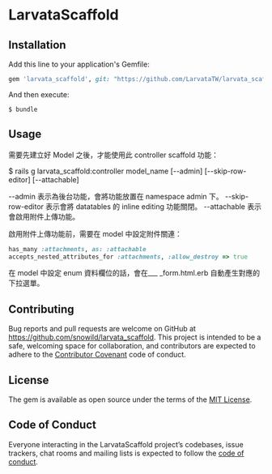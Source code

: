 # LarvataScaffold

## Installation

Add this line to your application's Gemfile:

```ruby
gem 'larvata_scaffold', git: "https://github.com/LarvataTW/larvata_scaffold.git"

```
And then execute:

    $ bundle

## Usage

需要先建立好 Model 之後，才能使用此 controller scaffold 功能：

$ rails g larvata_scaffold:controller model_name [--admin] [--skip-row-editor] [--attachable]

--admin 表示為後台功能，會將功能放置在 namespace admin 下。
--skip-row-editor 表示會將 datatables 的 inline editing 功能關閉。
--attachable 表示會啟用附件上傳功能。

啟用附件上傳功能前，需要在 model 中設定附件關連：
```ruby
has_many :attachments, as: :attachable
accepts_nested_attributes_for :attachments, :allow_destroy => true

```

在 model 中設定 enum 資料欄位的話，會在___ _form.html.erb 自動產生對應的下拉選單。

## Contributing

Bug reports and pull requests are welcome on GitHub at https://github.com/snowild/larvata_scaffold. This project is intended to be a safe, welcoming space for collaboration, and contributors are expected to adhere to the [Contributor Covenant](http://contributor-covenant.org) code of conduct.

## License

The gem is available as open source under the terms of the [MIT License](https://opensource.org/licenses/MIT).

## Code of Conduct

Everyone interacting in the LarvataScaffold project’s codebases, issue trackers, chat rooms and mailing lists is expected to follow the [code of conduct](https://github.com/snowild/larvata_scaffold/blob/master/CODE_OF_CONDUCT.md).
